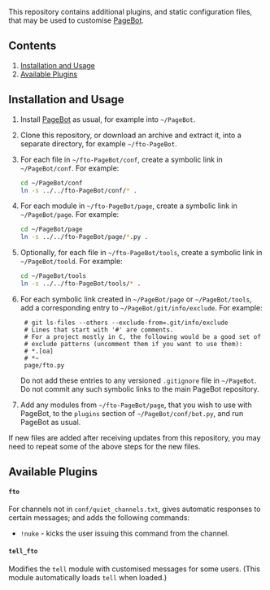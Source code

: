 This repository contains additional plugins, and static configuration files, that may be used to customise [PageBot](//github.com/joodicator/PageBot).

## Contents
1. [Installation and Usage](#installation-and-usage)
2. [Available Plugins](#available-plugins)

## Installation and Usage

1. Install [PageBot](//github.com/joodicator/PageBot) as usual, for example into `~/PageBot`.

2. Clone this repository, or download an archive and extract it, into a separate directory, for example `~/fto-PageBot`.

3. For each file in `~/fto-PageBot/conf`, create a symbolic link in `~/PageBot/conf`. For example:

   ```bash
   cd ~/PageBot/conf
   ln -s ../../fto-PageBot/conf/* .
   ```   

4. For each module in `~/fto-PageBot/page`, create a symbolic link in `~/PageBot/page`. For example:

   ```bash
   cd ~/PageBot/page
   ln -s ../../fto-PageBot/page/*.py .
   ```

5. Optionally, for each file in `~/fto-PageBot/tools`, create a symbolic link in `~/PageBot/toold`. For example:
   ```bash
   cd ~/PageBot/tools
   ln -s ../../fto-PageBot/tools/* .
   ```

6. For each symbolic link created in `~/PageBot/page` or `~/PageBot/tools`, add a corresponding entry to `~/PageBot/git/info/exclude`. For example:
   
   ```
    # git ls-files --others --exclude-from=.git/info/exclude
    # Lines that start with '#' are comments.
    # For a project mostly in C, the following would be a good set of
    # exclude patterns (uncomment them if you want to use them):
    # *.[oa]
    # *~
    page/fto.py
   ```
    
   Do not add these entries to any versioned `.gitignore` file in `~/PageBot`. Do not commit any such symbolic links to the main PageBot repository.

7. Add any modules from `~/fto-PageBot/page`, that you wish to use with PageBot, to the `plugins` section of `~/PageBot/conf/bot.py`, and run PageBot as usual.

If new files are added after receiving updates from this repository, you may need to repeat some of the above steps for the new files.

## Available Plugins

#### `fto`
For channels not in `conf/quiet_channels.txt`, gives automatic responses to certain messages; and adds the following commands:
* `!nuke` - kicks the user issuing this command from the channel.

#### `tell_fto`
Modifies the `tell` module with customised messages for some users. (This module automatically loads `tell` when loaded.)
